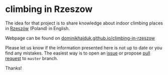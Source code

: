 # climbing in Rzeszow

The idea for that project is to share knowledge about indoor climbing places in [Rzeszów](https://www.google.com/maps/place/Rzeszów/@50.0069711,21.9033578,11.53z/data=!4m5!3m4!1s0x473cfae3cc14d449:0xd2240d31b33eb2ed!8m2!3d50.0411867!4d21.9991196) (Poland) in English. 

Webpage can be found on [dominikhajduk.github.io/climbing-in-rzeszow](https://dominikhajduk.github.io/climbing-in-rzeszow/)

Please let us know if the information presented here is not up to date or you find any mistakes. The easiest way is to open an [issue](https://github.com/dominikhajduk/climbing-in-rzeszow/issues/new) or propose [pull request](https://github.com/dominikhajduk/climbing-in-rzeszow/pull/new/gh-pages) to `master` branch.

Thanks!
